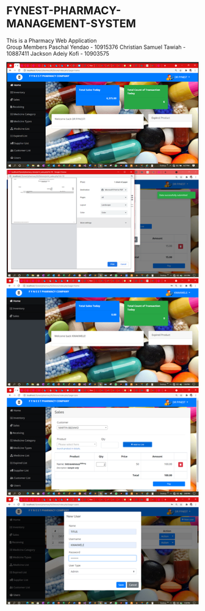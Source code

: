 # FYNEST-PHARMACY-MANAGEMENT-SYSTEM
This is a Pharmacy Web Application  
Group Members 
Paschal Yendao - 10915376
Christian Samuel Tawiah - 10887411
Jackson Adeiy Kofi - 10903575

![Login Page](/photos/img1.png)
![Landing Page](/photos/img5.png)
![Invoice Page](/photos/img2.png)
![Checkout Page](/photos/img3.png)
![Login Page](/photos/img4.png)


